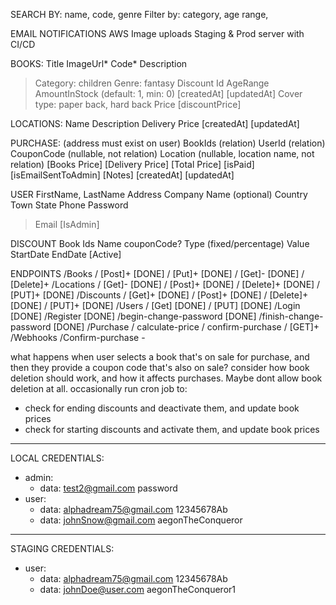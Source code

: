 SEARCH BY: name, code, genre
Filter by: category, age range, 

EMAIL NOTIFICATIONS
AWS Image uploads
Staging & Prod server with CI/CD

BOOKS: 
Title
ImageUrl*
Code*
Description 
> Category: children
> Genre: fantasy
> Discount Id
> AgeRange
AmountInStock (default: 1, min: 0)
[createdAt]
[updatedAt]
Cover type: paper back, hard back
Price
[discountPrice]

LOCATIONS:
Name
Description
Delivery Price
[createdAt]
[updatedAt]

PURCHASE: (address must exist on user)
BookIds (relation)
UserId (relation)
CouponCode (nullable, not relation)
Location (nullable, location name, not relation)
[Books Price]
[Delivery Price]
[Total Price]
[isPaid]
[isEmailSentToAdmin]
[Notes]
[createdAt]
[updatedAt]

USER
FirstName, LastName
Address
Company Name (optional)
Country
Town
State
Phone
Password
> Email
[IsAdmin]

DISCOUNT
Book Ids
Name
couponCode?
Type (fixed/percentage)
Value
StartDate
EndDate
[Active]


ENDPOINTS
/Books
  / [Post]+ [DONE]
  / [Put]+ [DONE]
  / [Get]- [DONE]
  / [Delete]+
/Locations
  / [Get]- [DONE]
  / [Post]+ [DONE]
  / [Delete]+ [DONE]
  / [PUT]+ [DONE]
/Discounts
  / [Get]+ [DONE]
  / [Post]+ [DONE]
  / [Delete]+ [DONE]
  / [PUT]+ [DONE]
/Users
  / [Get] [DONE]
  / [PUT] [DONE]
  /Login [DONE]
  /Register [DONE]
  /begin-change-password [DONE]
  /finish-change-password [DONE]
/Purchase
  / calculate-price 
  / confirm-purchase
  / [GET]+
/Webhooks
  /Confirm-purchase -
 

what happens when user selects a book that's on sale for purchase, and then they provide a coupon code that's also on sale?
consider how book deletion should work, and how it affects purchases. Maybe dont allow book deletion at all.
occasionally run cron job to:
  - check for ending discounts and deactivate them, and update book prices
  - check for starting discounts and activate them, and update book prices

___
LOCAL CREDENTIALS:
- admin:
  - data: test2@gmail.com password
- user:
  - data: alphadream75@gmail.com 12345678Ab
  - data: johnSnow@gmail.com aegonTheConqueror
___
STAGING CREDENTIALS:
- user:
  - data: alphadream75@gmail.com 12345678Ab
  - data: johnDoe@user.com aegonTheConqueror1
